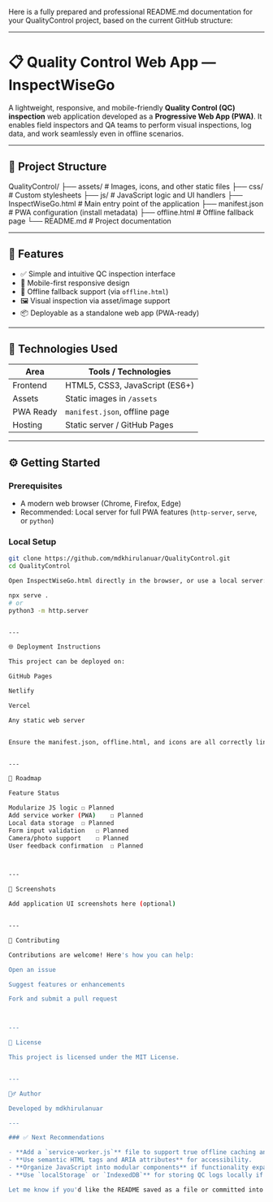 Here is a fully prepared and professional README.md documentation for your QualityControl project, based on the current GitHub structure:


---

# 📋 Quality Control Web App — InspectWiseGo

A lightweight, responsive, and mobile-friendly **Quality Control (QC) inspection** web application developed as a **Progressive Web App (PWA)**. It enables field inspectors and QA teams to perform visual inspections, log data, and work seamlessly even in offline scenarios.

---

## 🧱 Project Structure

QualityControl/ ├── assets/              # Images, icons, and other static files ├── css/                 # Custom stylesheets ├── js/                  # JavaScript logic and UI handlers ├── InspectWiseGo.html   # Main entry point of the application ├── manifest.json        # PWA configuration (install metadata) ├── offline.html         # Offline fallback page └── README.md            # Project documentation

---

## 🚀 Features

- ✅ Simple and intuitive QC inspection interface
- 📱 Mobile-first responsive design
- 🔌 Offline fallback support (via `offline.html`)
- 🖼️ Visual inspection via asset/image support
- 📦 Deployable as a standalone web app (PWA-ready)

---

## 🔧 Technologies Used

| Area       | Tools / Technologies          |
|------------|-------------------------------|
| Frontend   | HTML5, CSS3, JavaScript (ES6+)|
| Assets     | Static images in `/assets`    |
| PWA Ready  | `manifest.json`, offline page |
| Hosting    | Static server / GitHub Pages  |

---

## ⚙️ Getting Started

### Prerequisites

- A modern web browser (Chrome, Firefox, Edge)
- Recommended: Local server for full PWA features (`http-server`, `serve`, or `python`)

### Local Setup

```bash
git clone https://github.com/mdkhirulanuar/QualityControl.git
cd QualityControl

Open InspectWiseGo.html directly in the browser, or use a local server:

npx serve .
# or
python3 -m http.server


---

🌐 Deployment Instructions

This project can be deployed on:

GitHub Pages

Netlify

Vercel

Any static web server


Ensure the manifest.json, offline.html, and icons are all correctly linked for PWA behavior.


---

🧪 Roadmap

Feature	Status

Modularize JS logic	☐ Planned
Add service worker (PWA)	☐ Planned
Local data storage	☐ Planned
Form input validation	☐ Planned
Camera/photo support	☐ Planned
User feedback confirmation	☐ Planned



---

📸 Screenshots

Add application UI screenshots here (optional)


---

🤝 Contributing

Contributions are welcome! Here's how you can help:

Open an issue

Suggest features or enhancements

Fork and submit a pull request



---

📄 License

This project is licensed under the MIT License.


---

🙋‍♂️ Author

Developed by mdkhirulanuar

---

### ✅ Next Recommendations

- **Add a `service-worker.js`** file to support true offline caching and make your PWA installable.
- **Use semantic HTML tags and ARIA attributes** for accessibility.
- **Organize JavaScript into modular components** if functionality expands.
- **Use `localStorage` or `IndexedDB`** for storing QC logs locally if offline data persistence is needed.

Let me know if you'd like the README saved as a file or committed into the repo structure.

